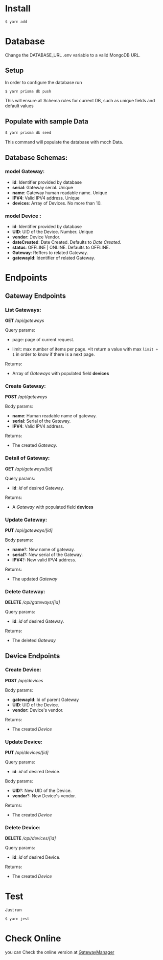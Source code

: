 # Install

```bash
$ yarn add
```

# Database

Change the DATABASE_URL .env variable to a valid MongoDB URL.

## Setup

In order to configure the database run

```bash
$ yarn prisma db push
```

This will ensure all Schema rules for current DB, such as unique fields and default values

## Populate with sample Data

```bash
$ yarn prisma db seed
```

This command will populate the database with moch Data.

## Database Schemas:

### model Gateway:

- **id**: Identifier provided by database
- **serial**: Gateway serial. Unique
- **name**: Gateway human readable name. Unique
- **IPV4**: Valid IPV4 address. Unique
- **devices**: Array of Devices. No more than 10.

### model Device :

- **id**: Identifier provided by database
- **UID**: UID of the Device. Number. Unique
- **vendor**: Device Vendor.
- **dateCreated**: Date Created. Defaults to _Date Created_.
- **status**: OFFLINE | ONLINE. Defaults to OFFLINE.
- **Gateway**: Reffers to related Gateway.
- **gatewayId**: Identifier of related Gateway.

# Endpoints

## Gateway Endpoints

### List Gateways:

**GET** _/api/gateways_

Query params:

- page: page of current request.

- limit: max number of items per page. \*It return a value with max `limit + 1` in order to know if there is a next page.

Returns:

- Array of _Gateways_ with populated field **devices**

### Create Gateway:

**POST** _/api/gateways_

Body params:

- **name**: Human readable name of gateway.
- **serial**: Serial of the Gateway.
- **IPV4**: Valid IPV4 address.

Returns:

- The created _Gateway_.

### Detail of Gateway:

**GET** _/api/gateways/[id]_

Query params:

- **id**: _id_ of desired Gateway.

Returns:

- A _Gateway_ with populated field **devices**

### Update Gateway:

**PUT** _/api/gateways/[id]_

Body params:

- **name**?: New name of gateway.
- **serial**?: New serial of the Gateway.
- **IPV4**?: New valid IPV4 address.

Returns:

- The updated _Gateway_

### Delete Gateway:

**DELETE** _/api/gateways/[id]_

Query params:

- **id**: _id_ of desired Gateway.

Returns:

- The deleted _Gateway_

## Device Endpoints

### Create Device:

**POST** _/api/devices_

Body params:

- **gatewayId**: Id of parent Gateway
- **UID**: UID of the Device.
- **vendor**: Device's vendor.

Returns:

- The created _Device_

### Update Device:

**PUT** _/api/devices/[id]_

Query params:

- **id**: _id_ of desired Device.

Body params:

- **UID**?: New UID of the Device.
- **vendor**?: New Device's vendor.

Returns:

- The created _Device_

### Delete Device:

**DELETE** _/api/devices/[id]_

Query params:

- **id**: _id_ of desired Device.

Returns:

- The created _Device_

# Test

Just run

```bash
$ yarn jest
```

# Check Online

you can Check the online version at [GatewayManager](https://task-gateways.vercel.app/)
